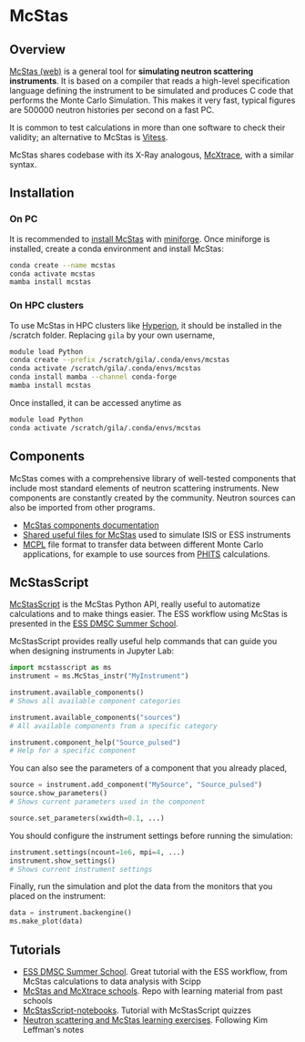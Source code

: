 # McStas

## Overview

[McStas (web)](https://www.mcstas.org/) is a general tool for **simulating neutron scattering instruments**. It is based on a compiler that reads a high-level specification language defining the instrument to be simulated and produces C code that performs the Monte Carlo Simulation. This makes it very fast, typical figures are 500000 neutron histories per second on a fast PC.

It is common to test calculations in more than one software to check their validity; an alternative to McStas is [Vitess](https://vitess.fz-juelich.de/).

McStas shares codebase with its X-Ray analogous, [McXtrace](https://www.mcxtrace.org/), with a similar syntax.

## Installation

### On PC

It is recommended to [install McStas](https://github.com/mccode-dev/McCode/blob/main/INSTALL-McStas/conda/README.md#if-you-dont-have-a-conda-already) with [miniforge](https://conda-forge.org/download/).
Once miniforge is installed, create a conda environment and install McStas:
```bash
conda create --name mcstas
conda activate mcstas
mamba install mcstas
```

### On HPC clusters

To use McStas in HPC clusters like [Hyperion](https://scc.dipc.org/docs/), it should be installed in the /scratch folder.
Replacing `gila` by your own username,
```bash
module load Python
conda create --prefix /scratch/gila/.conda/envs/mcstas
conda activate /scratch/gila/.conda/envs/mcstas
conda install mamba --channel conda-forge
mamba install mcstas
```

Once installed, it can be accessed anytime as
```bash
module load Python
conda activate /scratch/gila/.conda/envs/mcstas
```

## Components

McStas comes with a comprehensive library of well-tested components that include most standard elements of neutron scattering instruments. New components are constantly created by the community. Neutron sources can also be imported from other programs.
- [McStas components documentation](https://www2.mcstas.org/download/components/)
- [Shared useful files for McStas](https://www.mcstas.org/download/share/) used to simulate ISIS or ESS instruments
- [MCPL](https://mctools.github.io/mcpl/) file format to transfer data between different Monte Carlo applications, for example to use sources from [PHITS](https://phits.jaea.go.jp/) calculations.

## McStasScript

[McStasScript](https://mads-bertelsen.github.io/) is the McStas Python API, really useful to automatize calculations and to make things easier. The ESS workflow using McStas is presented in the [ESS DMSC Summer School](https://ess-dmsc-dram.github.io/dmsc-school/intro.html).

McStasScript provides really useful help commands that can guide you when designing instruments in Jupyter Lab:
```python
import mcstasscript as ms
instrument = ms.McStas_instr("MyInstrument")

instrument.available_components()
# Shows all available component categories

instrument.available_components("sources")
# All available components from a specific category

instrument.component_help("Source_pulsed")
# Help for a specific component
```

You can also see the parameters of a component that you already placed,
```python
source = instrument.add_component("MySource", "Source_pulsed")
source.show_parameters()
# Shows current parameters used in the component

source.set_parameters(xwidth=0.1, ...)
```

You should configure the instrument settings before running the simulation:
```python
instrument.settings(ncount=1e6, mpi=4, ...)
instrument.show_settings()
# Shows current instrument settings
```

Finally, run the simulation and plot the data from the monitors that you placed on the instrument:
```python
data = instrument.backengine()
ms.make_plot(data)
```

## Tutorials
- [ESS DMSC Summer School](https://ess-dmsc-dram.github.io/dmsc-school/intro.html). Great tutorial with the ESS workflow, from McStas calculations to data analysis with Scipp
- [McStas and McXtrace schools](https://github.com/McStasMcXtrace/Schools). Repo with learning material from past schools
- [McStasScript-notebooks](https://github.com/PaNOSC-ViNYL/McStasScript-notebooks). Tutorial with McStasScript quizzes
- [Neutron scattering and McStas learning exercises](https://e-learning.pan-training.eu/wiki/Main_Page). Following Kim Leffman's notes

